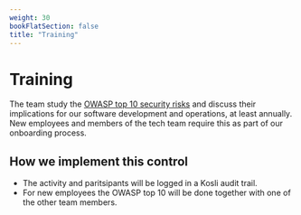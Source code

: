 ```yaml
---
weight: 30
bookFlatSection: false
title: "Training"
---
```


# Training

The team study the [OWASP top 10 security risks](https://owasp.org/www-project-top-ten/)
and discuss their implications for our software development and operations, at least annually.  New employees and members of the tech team require this as part of our onboarding process.

## How we implement this control

* The activity and paritsipants will be logged in a Kosli audit trail.
* For new employees the OWASP top 10 will be done together with one of the other team members.
